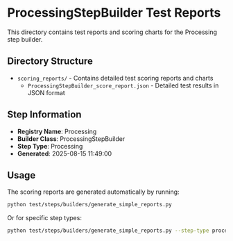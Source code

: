 # ProcessingStepBuilder Test Reports

This directory contains test reports and scoring charts for the Processing step builder.

## Directory Structure

- `scoring_reports/` - Contains detailed test scoring reports and charts
  - `ProcessingStepBuilder_score_report.json` - Detailed test results in JSON format

## Step Information

- **Registry Name**: Processing
- **Builder Class**: ProcessingStepBuilder
- **Step Type**: Processing
- **Generated**: 2025-08-15 11:49:00

## Usage

The scoring reports are generated automatically by running:

```bash
python test/steps/builders/generate_simple_reports.py
```

Or for specific step types:

```bash
python test/steps/builders/generate_simple_reports.py --step-type processing
```
